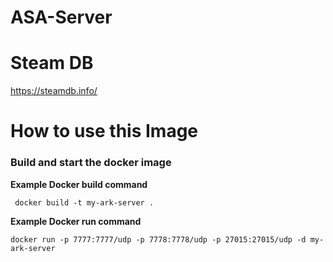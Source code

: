 # ASA-Server
# Steam DB
https://steamdb.info/
# How to use this Image
### Build and start the docker image
**Example Docker build command**
```
 docker build -t my-ark-server .
```
**Example Docker run command**
```
docker run -p 7777:7777/udp -p 7778:7778/udp -p 27015:27015/udp -d my-ark-server
```